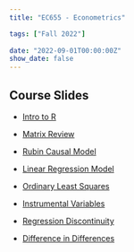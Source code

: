 ```yaml
---
title: "EC655 - Econometrics"

tags: ["Fall 2022"]
  
date: "2022-09-01T00:00:00Z"
show_date: false
---
```


## Course Slides

- <a href="https://justinsmithecon.github.io/teaching/ec655/intro/intro.html">Intro to R</a>

- <a href="https://justinsmithecon.github.io/teaching/ec655/Matrix%20Review/matrixrev.html">Matrix Review</a> 

- <a href="https://justinsmithecon.github.io/teaching/ec655/rubin/rubin.html">Rubin Causal Model</a> 

- <a href="https://justinsmithecon.github.io/teaching/ec655/linearregress/linearregress.html">Linear Regression Model</a> 

- <a href="https://justinsmithecon.github.io/teaching/ec655/ols/ols.html">Ordinary Least Squares</a> 

- <a href="https://justinsmithecon.github.io/teaching/ec655/IV/IV.html">Instrumental Variables</a> 

- <a href="https://justinsmithecon.github.io/teaching/ec655/RD/RD.html">Regression Discontinuity</a> 

- <a href="https://justinsmithecon.github.io/teaching/ec655/Did/Did.html">Difference in Differences</a> 



